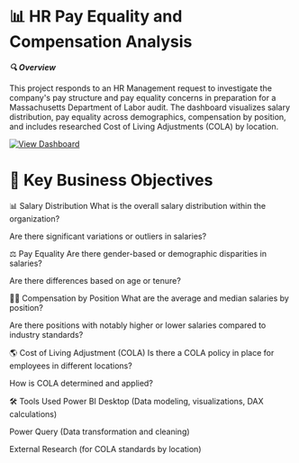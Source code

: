 # 📊 HR Pay Equality and Compensation Analysis

***🔍 Overview***

This project responds to an HR Management request to investigate the company's pay structure and pay equality concerns in preparation for a Massachusetts Department of Labor audit.
The dashboard visualizes salary distribution, pay equality across demographics, compensation by position, and includes researched Cost of Living Adjustments (COLA) by location.

[![View Dashboard](https://img.shields.io/badge/View-Dashboard-blue?logo=powerbi)](https://app.powerbi.com/reportEmbed?reportId=ba841839-82cf-4c5d-a4ab-777b8b3013c5&autoAuth=true&ctid=c207a2ac-fbb3-47dd-8955-d284c02dad59)

# 📝 Key Business Objectives
📊 Salary Distribution
What is the overall salary distribution within the organization?

Are there significant variations or outliers in salaries?

⚖️ Pay Equality
Are there gender-based or demographic disparities in salaries?

Are there differences based on age or tenure?

🧑‍💼 Compensation by Position
What are the average and median salaries by position?

Are there positions with notably higher or lower salaries compared to industry standards?

🌎 Cost of Living Adjustment (COLA)
Is there a COLA policy in place for employees in different locations?

How is COLA determined and applied?

🛠️ Tools Used
Power BI Desktop (Data modeling, visualizations, DAX calculations)

Power Query (Data transformation and cleaning)

External Research (for COLA standards by location)
